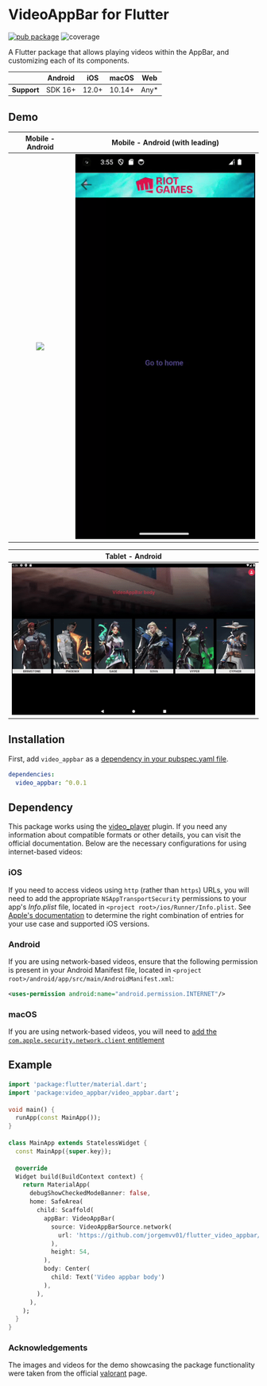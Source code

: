 # VideoAppBar for Flutter

[![pub package](https://img.shields.io/pub/v/video_appbar.svg)](https://pub.dev/packages/video_appbar)
![coverage](https://img.shields.io/badge/coverage-+90%-green)

A Flutter package that allows playing videos within the AppBar, and customizing each of its components.

|             | Android | iOS   | macOS  | Web   |
|-------------|---------|-------|--------|-------|
| **Support** | SDK 16+ | 12.0+ | 10.14+ | Any\* |

## Demo

Mobile - Android        |  Mobile - Android (with leading)
:-------------------------:|:-------------------------:
![](https://github.com/jorgemvv01/flutter_video_appbar/blob/main/res/demo_01.gif)  |  ![](https://github.com/jorgemvv01/flutter_video_appbar/blob/main/res/demo_02.gif)


Tablet - Android         |
:-------------------------:|
![](https://github.com/jorgemvv01/flutter_video_appbar/blob/main/res/demo_03.gif)  |  

## Installation

First, add `video_appbar` as a [dependency in your pubspec.yaml file](https://flutter.dev/using-packages/).

```yaml
dependencies:
  video_appbar: ^0.0.1
```


## Dependency

This package works using the [video_player](https://pub.dev/packages/video_player) plugin. If you need any information about compatible formats or other details, you can visit the official documentation. Below are the necessary configurations for using internet-based videos:

### iOS

If you need to access videos using `http` (rather than `https`) URLs, you will need to add
the appropriate `NSAppTransportSecurity` permissions to your app's _Info.plist_ file, located
in `<project root>/ios/Runner/Info.plist`. See
[Apple's documentation](https://developer.apple.com/documentation/bundleresources/information_property_list/nsapptransportsecurity)
to determine the right combination of entries for your use case and supported iOS versions.

### Android

If you are using network-based videos, ensure that the following permission is present in your
Android Manifest file, located in `<project root>/android/app/src/main/AndroidManifest.xml`:

```xml
<uses-permission android:name="android.permission.INTERNET"/>
```

### macOS

If you are using network-based videos, you will need to [add the
`com.apple.security.network.client`
entitlement](https://docs.flutter.dev/platform-integration/macos/building#entitlements-and-the-app-sandbox)

## Example

```dart
import 'package:flutter/material.dart';
import 'package:video_appbar/video_appbar.dart';

void main() {
  runApp(const MainApp());
}

class MainApp extends StatelessWidget {
  const MainApp({super.key});

  @override
  Widget build(BuildContext context) {
    return MaterialApp(
      debugShowCheckedModeBanner: false,
      home: SafeArea(
        child: Scaffold(
          appBar: VideoAppBar(
            source: VideoAppBarSource.network(
              url: 'https://github.com/jorgemvv01/flutter_video_appbar/blob/main/example/res/video/video_01.mp4'
            ),
            height: 54,
          ),
          body: Center(
            child: Text('Video appbar body')
          ),
        ),
      ),
    );
  }
}
```

### Acknowledgements

The images and videos for the demo showcasing the package functionality were taken from the official [valorant](https://playvalorant.com/) page.